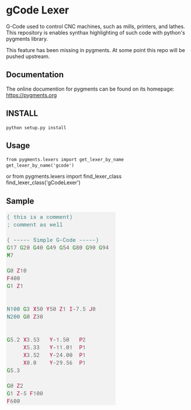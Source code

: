 gCode Lexer
==========

G-Code used to control CNC machines, such as mills, printers, and lathes.
This repository is enables synthax highlighting of such code with python's pygments library.

This feature has been missing in pygments. At some point this repo will be pushed upstream.


Documentation
------------
The online documention for pygments can be found on its homepage: https://pygments.org


## INSTALL

    python setup.py install

## Usage

    from pygments.lexers import get_lexer_by_name
    get_lexer_by_name('gcode')

or
    from pygments.lexers import find_lexer_class
    find_lexer_class('gCodeLexer')


## Sample

![A lexed gcode sample drawn with default styling](Sample.png?raw=true "Lexer Sample")
